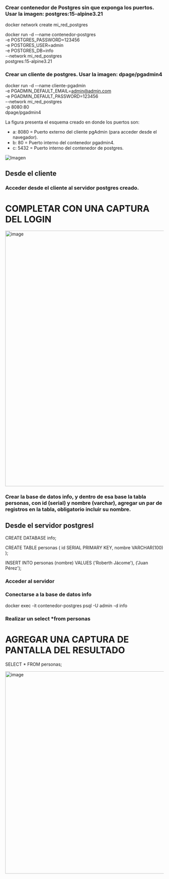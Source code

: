 ### Crear contenedor de Postgres sin que exponga los puertos. Usar la imagen: postgres:15-alpine3.21
docker network create mi_red_postgres

docker run -d --name contenedor-postgres \
-e POSTGRES_PASSWORD=123456 \
-e POSTGRES_USER=admin \
-e POSTGRES_DB=info \
--network mi_red_postgres \
postgres:15-alpine3.21

### Crear un cliente de postgres. Usar la imagen: dpage/pgadmin4
docker run -d --name cliente-pgadmin \
-e PGADMIN_DEFAULT_EMAIL=admin@admin.com \
-e PGADMIN_DEFAULT_PASSWORD=123456 \
--network mi_red_postgres \
-p 8080:80 \
dpage/pgadmin4

La figura presenta el esquema creado en donde los puertos son:

- a: 8080 = Puerto externo del cliente pgAdmin (para acceder desde el navegador).
- b: 80 = Puerto interno del contenedor pgadmin4.
- c: 5432 = Puerto interno del contenedor de postgres.

![Imagen](esquema-2-ejercicio.PNG)

## Desde el cliente
### Acceder desde el cliente al servidor postgres creado.
# COMPLETAR CON UNA CAPTURA DEL LOGIN
<img width="1912" height="811" alt="image" src="https://github.com/user-attachments/assets/54d09fa3-7c35-4bdf-b254-5a4c9f24547b" />


### Crear la base de datos info, y dentro de esa base la tabla personas, con id (serial) y nombre (varchar), agregar un par de registros en la tabla, obligatorio incluir su nombre.

## Desde el servidor postgresl
CREATE DATABASE info;

CREATE TABLE personas (
    id SERIAL PRIMARY KEY,
    nombre VARCHAR(100)
);

INSERT INTO personas (nombre) VALUES
('Roberth Jácome'),
('Juan Pérez');

### Acceder al servidor

### Conectarse a la base de datos info
docker exec -it contenedor-postgres psql -U admin -d info

### Realizar un select *from personas
# AGREGAR UNA CAPTURA DE PANTALLA DEL RESULTADO
SELECT * FROM personas;

<img width="971" height="642" alt="image" src="https://github.com/user-attachments/assets/651d8440-49a6-4b71-96b0-ee4815a811d4" />

